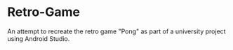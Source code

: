 # Retro-Game
An attempt to recreate the retro game "Pong" as part of a university project using Android Studio.
